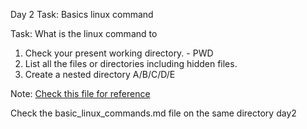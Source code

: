 Day 2 Task: Basics linux command

Task: What is the linux command to 
1. Check your present working directory. - PWD
2. List all the files or directories including hidden files.
3. Create a nested directory A/B/C/D/E

Note: [Check this file for reference](basic_linux_commands.md)

Check the basic_linux_commands.md file on the same directory day2
